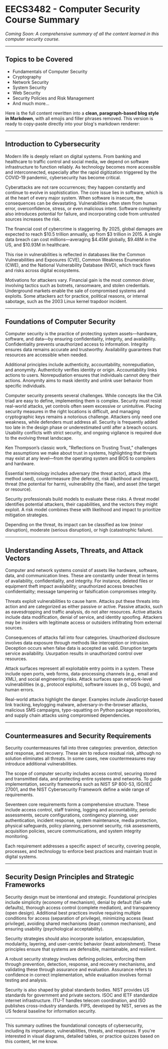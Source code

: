 # EECS3482 - Computer Security Course Summary

*Coming Soon: A comprehensive summary of all the content learned in this computer security course.*

---

## Topics to be Covered

- Fundamentals of Computer Security
- Cryptography
- Network Security
- System Security
- Web Security
- Security Policies and Risk Management
- And much more...

Here is the full content rewritten into a **clean, paragraph-based blog style in Markdown**, with all emojis and filler phrases removed. This version is ready to copy-paste directly into your blog's markdown renderer:

---

## Introduction to Cybersecurity

Modern life is deeply reliant on digital systems. From banking and healthcare to traffic control and social media, we depend on software infrastructure to function reliably. As technology becomes more accessible and interconnected, especially after the rapid digitization triggered by the COVID-19 pandemic, cybersecurity has become critical.

Cyberattacks are not rare occurrences; they happen constantly and continue to evolve in sophistication. The core issue lies in software, which is at the heart of every major system. When software is insecure, the consequences can be devastating. Vulnerabilities often stem from human error, overconfidence, stress, or even malicious intent. Software complexity also introduces potential for failure, and incorporating code from untrusted sources increases the risk.

The financial cost of cybercrime is staggering. By 2025, global damages are expected to reach \$10.5 trillion annually, up from \$3 trillion in 2015. A single data breach can cost millions—averaging \$4.45M globally, \$9.48M in the US, and \$10.93M in healthcare.

This rise in vulnerabilities is reflected in databases like the Common Vulnerabilities and Exposures (CVE), Common Weakness Enumeration (CWE), and the National Vulnerability Database (NVD), which track flaws and risks across digital ecosystems.

Motivations for attackers vary. Financial gain is the most common driver, involving tactics such as botnets, ransomware, and stolen credentials. Underground markets enable the sale of compromised systems and exploits. Some attackers act for practice, political reasons, or internal sabotage, such as the 2003 Linux kernel trapdoor incident.

---

## Foundations of Computer Security

Computer security is the practice of protecting system assets—hardware, software, and data—by ensuring confidentiality, integrity, and availability. Confidentiality prevents unauthorized access to information. Integrity ensures data remains accurate and trustworthy. Availability guarantees that resources are accessible when needed.

Additional principles include authenticity, accountability, nonrepudiation, and anonymity. Authenticity verifies identity or origin. Accountability links actions to users. Nonrepudiation ensures that individuals cannot deny their actions. Anonymity aims to mask identity and unlink user behavior from specific individuals.

Computer security presents several challenges. While concepts like the CIA triad are easy to define, implementing them is complex. Security must resist real-world attacks, yet controls often seem excessive or unintuitive. Placing security measures in the right locations is difficult, and managing cryptographic keys remains a notorious challenge. Attackers only need one weakness, while defenders must address all. Security is frequently added too late in the design phase or underestimated until after a breach occurs. Usability conflicts with strict security, and ongoing vigilance is required due to the evolving threat landscape.

Ken Thompson’s classic work, "Reflections on Trusting Trust," challenges the assumptions we make about trust in systems, highlighting that threats may exist at any level—from the operating system and BIOS to compilers and hardware.

Essential terminology includes adversary (the threat actor), attack (the method used), countermeasure (the defense), risk (likelihood and impact), threat (the potential for harm), vulnerability (the flaw), and asset (the target or resource).

Security professionals build models to evaluate these risks. A threat model identifies potential attackers, their capabilities, and the vectors they might exploit. A risk model combines these with likelihood and impact to prioritize mitigation strategies.

Depending on the threat, its impact can be classified as low (minor disruption), moderate (serious disruption), or high (catastrophic failure).

---

## Understanding Assets, Threats, and Attack Vectors

Computer and network systems consist of assets like hardware, software, data, and communication lines. These are constantly under threat in terms of availability, confidentiality, and integrity. For instance, deleted files or equipment theft impact availability; unauthorized access breaches confidentiality; message tampering or falsification compromises integrity.

Threats exploit vulnerabilities to cause harm. Attacks put these threats into action and are categorized as either passive or active. Passive attacks, such as eavesdropping and traffic analysis, do not alter resources. Active attacks include data modification, denial of service, and identity spoofing. Attackers may be insiders with legitimate access or outsiders infiltrating from external sources.

Consequences of attacks fall into four categories. Unauthorized disclosure involves data exposure through methods like interception or intrusion. Deception occurs when false data is accepted as valid. Disruption targets service availability. Usurpation results in unauthorized control over resources.

Attack surfaces represent all exploitable entry points in a system. These include open ports, web forms, data-processing channels (e.g., email and XML), and social engineering risks. Attack surfaces span network-level vulnerabilities (e.g., protocol exploits), software issues (e.g., OS bugs), and human errors.

Real-world attacks highlight the danger. Examples include JavaScript-based link tracking, keylogging malware, adversary-in-the-browser attacks, malicious SMS campaigns, typo-squatting on Python package repositories, and supply chain attacks using compromised dependencies.

---

## Countermeasures and Security Requirements

Security countermeasures fall into three categories: prevention, detection and response, and recovery. These aim to reduce residual risk, although no solution eliminates all threats. In some cases, new countermeasures may introduce additional vulnerabilities.

The scope of computer security includes access control, securing stored and transmitted data, and protecting entire systems and networks. To guide implementation, security frameworks such as NIST SP 800-53, ISO/IEC 27001, and the NIST Cybersecurity Framework define a wide range of requirements.

Seventeen core requirements form a comprehensive structure. These include access control, staff training, logging and accountability, periodic assessments, secure configurations, contingency planning, user authentication, incident response, system maintenance, media protection, physical safeguards, policy planning, personnel security, risk assessments, acquisition policies, secure communications, and system integrity monitoring.

Each requirement addresses a specific aspect of security, covering people, processes, and technology to enforce best practices and maintain trust in digital systems.

---

## Security Design Principles and Strategic Frameworks

Security design must be intentional and strategic. Foundational principles include simplicity (economy of mechanism), denial by default (fail-safe defaults), thorough access control (complete mediation), and transparency (open design). Additional best practices involve requiring multiple conditions for access (separation of privilege), minimizing access (least privilege), avoiding shared mechanisms (least common mechanism), and ensuring usability (psychological acceptability).

Security strategies should also incorporate isolation, encapsulation, modularity, layering, and user-centric behavior (least astonishment). These principles ensure that systems are defensible, maintainable, and resilient.

A robust security strategy involves defining policies, enforcing them through prevention, detection, response, and recovery mechanisms, and validating these through assurance and evaluation. Assurance refers to confidence in correct implementation, while evaluation involves formal testing and analysis.

Security is also shaped by global standards bodies. NIST provides US standards for government and private sectors. ISOC and IETF standardize internet infrastructure. ITU-T handles telecom coordination, and ISO publishes cross-industry standards. FIPS, developed by NIST, serves as the US federal baseline for information security.

---

This summary outlines the foundational concepts of cybersecurity, including its importance, vulnerabilities, threats, and responses. If you're interested in visual diagrams, detailed tables, or practice quizzes based on this content, let me know.
